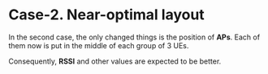 # Case-2. Near-optimal layout

In the second case, the only changed things is the position of **APs**.
Each of them now is put in the middle of each group of 3 UEs.

Consequently, **RSSI** and other values are expected to be better.